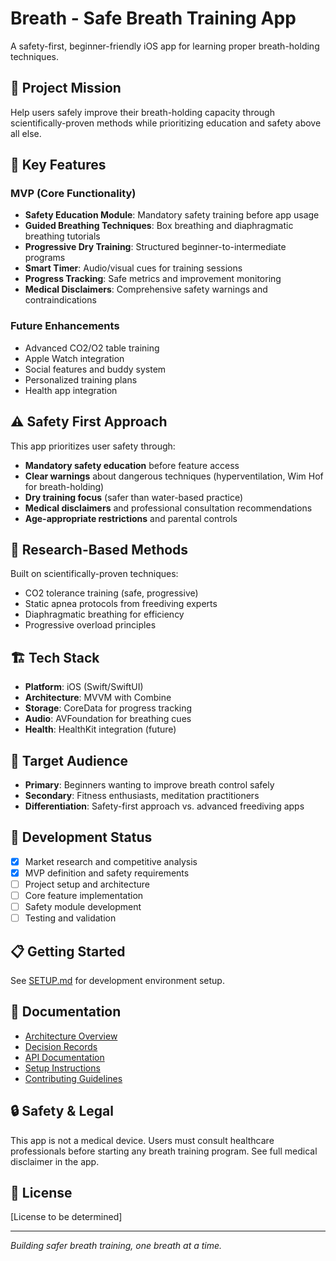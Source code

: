 # Breath - Safe Breath Training App

A safety-first, beginner-friendly iOS app for learning proper breath-holding techniques.

## 🎯 Project Mission

Help users safely improve their breath-holding capacity through scientifically-proven methods while prioritizing education and safety above all else.

## 🚀 Key Features

### MVP (Core Functionality)
- **Safety Education Module**: Mandatory safety training before app usage
- **Guided Breathing Techniques**: Box breathing and diaphragmatic breathing tutorials
- **Progressive Dry Training**: Structured beginner-to-intermediate programs
- **Smart Timer**: Audio/visual cues for training sessions
- **Progress Tracking**: Safe metrics and improvement monitoring
- **Medical Disclaimers**: Comprehensive safety warnings and contraindications

### Future Enhancements
- Advanced CO2/O2 table training
- Apple Watch integration
- Social features and buddy system
- Personalized training plans
- Health app integration

## ⚠️ Safety First Approach

This app prioritizes user safety through:
- **Mandatory safety education** before feature access
- **Clear warnings** about dangerous techniques (hyperventilation, Wim Hof for breath-holding)
- **Dry training focus** (safer than water-based practice)
- **Medical disclaimers** and professional consultation recommendations
- **Age-appropriate restrictions** and parental controls

## 🔬 Research-Based Methods

Built on scientifically-proven techniques:
- CO2 tolerance training (safe, progressive)
- Static apnea protocols from freediving experts
- Diaphragmatic breathing for efficiency
- Progressive overload principles

## 🏗️ Tech Stack

- **Platform**: iOS (Swift/SwiftUI)
- **Architecture**: MVVM with Combine
- **Storage**: CoreData for progress tracking
- **Audio**: AVFoundation for breathing cues
- **Health**: HealthKit integration (future)

## 📱 Target Audience

- **Primary**: Beginners wanting to improve breath control safely
- **Secondary**: Fitness enthusiasts, meditation practitioners
- **Differentiation**: Safety-first approach vs. advanced freediving apps

## 🚧 Development Status

- [x] Market research and competitive analysis
- [x] MVP definition and safety requirements
- [ ] Project setup and architecture
- [ ] Core feature implementation
- [ ] Safety module development
- [ ] Testing and validation

## 📋 Getting Started

See [SETUP.md](docs/SETUP.md) for development environment setup.

## 📖 Documentation

- [Architecture Overview](ARCHITECTURE.md)
- [Decision Records](DECISIONS.md)
- [API Documentation](docs/API.md)
- [Setup Instructions](docs/SETUP.md)
- [Contributing Guidelines](docs/CONTRIBUTING.md)

## 🔒 Safety & Legal

This app is not a medical device. Users must consult healthcare professionals before starting any breath training program. See full medical disclaimer in the app.

## 📄 License

[License to be determined]

---

*Building safer breath training, one breath at a time.* 